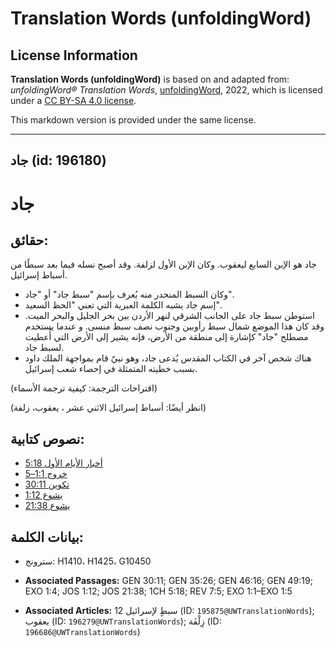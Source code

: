 # Translation Words (unfoldingWord)

## License Information

**Translation Words (unfoldingWord)** is based on and adapted from: _unfoldingWord® Translation Words_, [unfoldingWord](https://unfoldingword.org/utw), 2022, which is licensed under a [CC BY-SA 4.0 license](https://creativecommons.org/licenses/by-sa/4.0/legalcode.en).

This markdown version is provided under the same license.



--------------------------------

## جاد (id: 196180)

جاد
===

حقائق:
------

جاد هو الإبن السابع ليعقوب. وكان الإبن الأول لزلفة. وقد أصبح نسله فيما بعد سبطًا من أسباط إسرائيل.

* وكان السبط المنحدر منه يُعرف بإسم "سبط جاد" أو "جاد".
* إسم جاد يشبه الكلمة العبرية التي تعني "الحظ السعيد".
* استوطن سبط جاد على الجانب الشرقي لنهر الأردن بين بحر الجليل والبحر الميت. وقد كان هذا الموضع شمال سبط رأوبين وجنوب نصف سبط منسى. و عندما يستخدم مصطلح "جاد" كإشارة إلى منطقة من الأرض، فإنه يشير إلى الأرض التي أُعطيت لسبط جاد.
* هناك شخص آخر في الكتاب المقدس يُدعى جاد، وهو نبيّ قام بمواجهة الملك داود بسبب خطيته المتمثلة في إحصاء شعب إسرائيل.

(اقتراحات الترجمة: كيفية ترجمة الأسماء)

(انظر أيضًا: أسباط إسرائيل الاثني عشر ، يعقوب، زلفة)

نصوص كتابية:
------------

* [أخبار الأيام الأول 5:18](https://ref.ly/1Chr5:18)
* [خروج 1:1–5](https://ref.ly/Exod1:1-Exod1:5)
* [تكوين 30:11](https://ref.ly/Gen30:11)
* [يشوع 1:12](https://ref.ly/Josh1:12)
* [يشوع 21:38](https://ref.ly/Josh21:38)

بيانات الكلمة:
--------------

* سترونج: H1410، H1425، G10450

* **Associated Passages:** GEN 30:11; GEN 35:26; GEN 46:16; GEN 49:19; EXO 1:4; JOS 1:12; JOS 21:38; 1CH 5:18; REV 7:5; EXO 1:1–EXO 1:5
* **Associated Articles:** 12 سبطٍ لإسرائيل  (ID: `195875@UWTranslationWords`); يعقوب (ID: `196279@UWTranslationWords`); زِلْفَة (ID: `196686@UWTranslationWords`)

